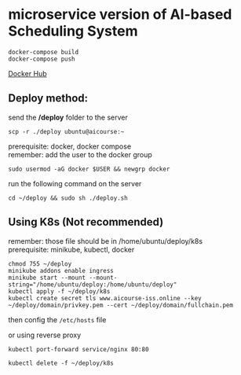 # microservice version of AI-based Scheduling System

```shell
docker-compose build
docker-compose push
```
[Docker Hub](https://hub.docker.com/u/ray2)

## Deploy method:
send the **/deploy** folder to the server
```shell
scp -r ./deploy ubuntu@aicourse:~
```

prerequisite: docker, docker compose  
remember: add the user to the docker group
```shell
sudo usermod -aG docker $USER && newgrp docker
```

run the following command on the server  
```shell
cd ~/deploy && sudo sh ./deploy.sh
```

## Using K8s (Not recommended)
remember: those file should be in /home/ubuntu/deploy/k8s  
prerequisite: minikube, kubectl, docker  
```shell
chmod 755 ~/deploy
minikube addons enable ingress
minikube start --mount --mount-string="/home/ubuntu/deploy:/home/ubuntu/deploy"
kubectl apply -f ~/deploy/k8s
kubectl create secret tls www.aicourse-iss.online --key ~/deploy/domain/privkey.pem --cert ~/deploy/domain/fullchain.pem 
```
then config the `/etc/hosts` file

or using reverse proxy
```shell
kubectl port-forward service/nginx 80:80
```

```shell
kubectl delete -f ~/deploy/k8s
```